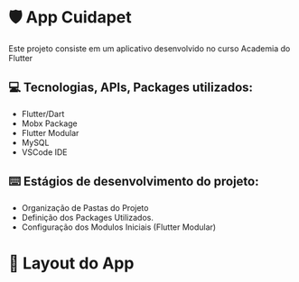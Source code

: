 # :shield: App Cuidapet

Este projeto consiste em um aplicativo desenvolvido no curso Academia do Flutter

## :computer: Tecnologias, APIs, Packages utilizados:
  
  * Flutter/Dart
  * Mobx Package
  * Flutter Modular
  * MySQL
  * VSCode IDE

  
## :keyboard: Estágios de desenvolvimento do projeto:

  - Organização de Pastas do Projeto
  - Definição dos Packages Utilizados.
  - Configuração dos Modulos Iniciais (Flutter Modular)  
 # :iphone: Layout do App
  
 
